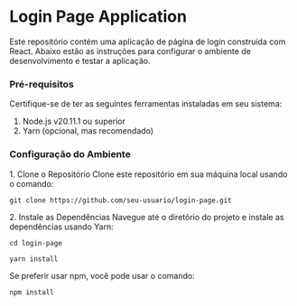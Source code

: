 # Login Page Application
<p>Este repositório contém uma aplicação de página de login construída com React. Abaixo estão as instruções para configurar o ambiente de desenvolvimento e testar a aplicação.</p>

### Pré-requisitos
<p>Certifique-se de ter as seguintes ferramentas instaladas em seu sistema:</p>

1. Node.js v20.11.1 ou superior
2. Yarn (opcional, mas recomendado)

### Configuração do Ambiente
<p>
1. Clone o Repositório
Clone este repositório em sua máquina local usando o comando:
</p>

``` git clone https://github.com/seu-usuario/login-page.git ```
<p>
2. Instale as Dependências
Navegue até o diretório do projeto e instale as dependências usando Yarn:
</p>

``` cd login-page ```

``` yarn install ```
<p>
Se preferir usar npm, você pode usar o comando:
</p>

``` npm install ```
